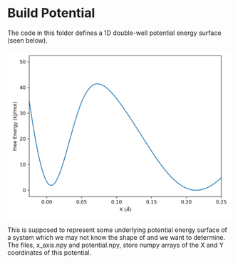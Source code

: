 # Build Potential

The code in this folder defines a 1D double-well potential energy surface (seen below).

<p align="center">
  <img width="600" src="1d_potential.png">
</p>

This is supposed to represent some underlying potential energy surface of a system which we may not know the shape of and we want to determine. The files, x_axis.npy and potential.npy, store numpy arrays of the X and Y coordinates of this potential.

